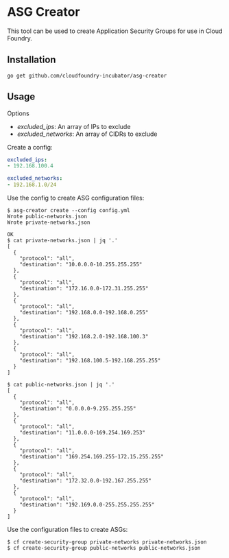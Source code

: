 # ASG Creator

This tool can be used to create Application Security Groups for use in Cloud Foundry.

## Installation

```
go get github.com/cloudfoundry-incubator/asg-creator
```

## Usage

Options

* *excluded_ips*: An array of IPs to exclude
* *excluded_networks*: An array of CIDRs to exclude

Create a config:

```yaml
excluded_ips:
- 192.168.100.4

excluded_networks:
- 192.168.1.0/24
```

Use the config to create ASG configuration files:

```
$ asg-creator create --config config.yml
Wrote public-networks.json
Wrote private-networks.json

OK
$ cat private-networks.json | jq '.'
[
  {
    "protocol": "all",
    "destination": "10.0.0.0-10.255.255.255"
  },
  {
    "protocol": "all",
    "destination": "172.16.0.0-172.31.255.255"
  },
  {
    "protocol": "all",
    "destination": "192.168.0.0-192.168.0.255"
  },
  {
    "protocol": "all",
    "destination": "192.168.2.0-192.168.100.3"
  },
  {
    "protocol": "all",
    "destination": "192.168.100.5-192.168.255.255"
  }
]

$ cat public-networks.json | jq '.'
[
  {
    "protocol": "all",
    "destination": "0.0.0.0-9.255.255.255"
  },
  {
    "protocol": "all",
    "destination": "11.0.0.0-169.254.169.253"
  },
  {
    "protocol": "all",
    "destination": "169.254.169.255-172.15.255.255"
  },
  {
    "protocol": "all",
    "destination": "172.32.0.0-192.167.255.255"
  },
  {
    "protocol": "all",
    "destination": "192.169.0.0-255.255.255.255"
  }
]
```

Use the configuration files to create ASGs:

```
$ cf create-security-group private-networks private-networks.json
$ cf create-security-group public-networks public-networks.json
```
